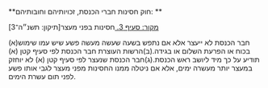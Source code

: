 **חוק חסינות חברי הכנסת, זכויותיהם וחובותיהם: **

[מקור: סעיף 3. ](https://he.wikisource.org/wiki/%D7%97%D7%95%D7%A7-%D7%99%D7%A1%D7%95%D7%93:_%D7%94%D7%9B%D7%A0%D7%A1%D7%AA#%D7%A1%D7%A2%D7%99%D7%A3_3)
חסינות בפני מעצר[תיקון: תשנ״ה־3]

(א)חבר הכנסת לא ייעצר אלא אם נתפש בשעה שעשה מעשה פשע שיש עמו שימוש בכוח או הפרעת השלום או בגידה.(ב)הרשות העוצרת חבר הכנסת לפי סעיף קטן (א) תודיע על כך מיד ליושב ראש הכנסת.(ג)חבר הכנסת שנעצר לפי סעיף קטן (א) לא יוחזק במעצר יותר מעשרה ימים, אלא אם ניטלה ממנו החסינות מפני מעצר לגבי אותו פשע לפני תום עשרת הימים.